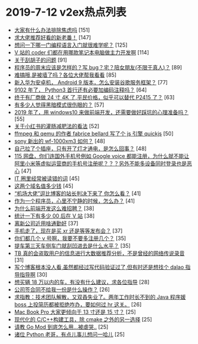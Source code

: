 # 2019-7-12 v2ex热点列表

+ [大家有什么办法排除焦虑吗](https://www.v2ex.com/t/582227#reply151) [151]
+ [求大佬推荐好看的新老番！](https://www.v2ex.com/t/582232#reply147) [147]
+ [想问一下哪一门编程语言入门就很难学呢？](https://www.v2ex.com/t/582338#reply125) [125]
+ [V 站的 coder 们都在用哪款笔记本电脑做主力开发啊](https://www.v2ex.com/t/582396#reply114) [114]
+ [关于刮胡子的问题](https://www.v2ex.com/t/582407#reply91) [91]
+ [程序员的周末应该是怎样的？写 bug？宅？陪女朋友(不限于真人)？](https://www.v2ex.com/t/582244#reply89) [89]
+ [难搞哦,是被墙了吗？各位大佬帮我看看](https://www.v2ex.com/t/582390#reply85) [85]
+ [新入华为安卓机， Android 9 版本，怎么安装谷歌服务框架？](https://www.v2ex.com/t/582300#reply77) [77]
+ [9102 年了， Python3 首行还有必要加编码注释吗？](https://www.v2ex.com/t/582260#reply64) [64]
+ [终于有厂商做 24 寸 4K 了,平民价格，似乎可以替代 P2415 了？](https://www.v2ex.com/t/582291#reply63) [63]
+ [有多少人觉得黑暗模式很伤眼的？](https://www.v2ex.com/t/582298#reply57) [57]
+ [2019 年了，用 windows10 来做前端开发，还需要做好踩坑的心理准备吗？](https://www.v2ex.com/t/582401#reply55) [55]
+ [关于小红书的灌肠减肥法的看法](https://www.v2ex.com/t/582282#reply52) [52]
+ [ffmpeg 和 qemu 的作者 fabrice bellard 写了个 js 引擎 quickjs](https://www.v2ex.com/t/582218#reply50) [50]
+ [sony 新出的 wf-1000xm3 如何？](https://www.v2ex.com/t/582221#reply48) [48]
+ [自己拉了个插座，只有开了灯才通电，是怎么回事？](https://www.v2ex.com/t/582376#reply48) [48]
+ [115 网盘，你们连国外手机号例如 Google voice 都能注册，为什么就不能让阿里小米等虚拟运营商的手机号注册呢？？？另外不能多设备同时登录也是恶心](https://www.v2ex.com/t/582220#reply47) [47]
+ [IT 圈里经常被读错的词](https://www.v2ex.com/t/582466#reply45) [45]
+ [这两个域名值多少钱](https://www.v2ex.com/t/582241#reply45) [45]
+ [“机场大佬”逗比博客的站长判决下来了 你怎么看？](https://www.v2ex.com/t/582461#reply41) [41]
+ [作为一个程序员，心里不宁静的时候，怎么办？](https://www.v2ex.com/t/582289#reply41) [41]
+ [为什么前端开发这么难招聘？](https://www.v2ex.com/t/582454#reply38) [38]
+ [统计一下有多少 00 后在 V 站](https://www.v2ex.com/t/582290#reply38) [38]
+ [离新公司近用啥通勤好](https://www.v2ex.com/t/582248#reply37) [37]
+ [手机走了，现在是买 xr 还是等等发布会？](https://www.v2ex.com/t/582270#reply37) [37]
+ [你们都几个 v 号啊，我要不要多注册几个？](https://www.v2ex.com/t/582357#reply35) [35]
+ [提车第三天车侧车门就刮凹进去是什么水平？](https://www.v2ex.com/t/582360#reply35) [35]
+ [TB 真的会盗取用户的信息进行大数据推荐分析，不是曾经的网络传说录音](https://www.v2ex.com/t/582340#reply31) [31]
+ [写个博客根本没人看,虽然都经过写代码验证过了,但有时还是想找个 dalao 指导指导啊](https://www.v2ex.com/t/582315#reply30) [30]
+ [想买辆 18 万以内的车，有没有什么建议，求各位指导](https://www.v2ex.com/t/582372#reply28) [28]
+ [公司签合同不给我一份是什么操作？](https://www.v2ex.com/t/582317#reply26) [26]
+ [求指教：技术团队解散，又双叒失业了。两年工作时长不到的 Java 程序媛 boss 上投简历都被拒绝咋办，要如何过 hr 这关。](https://www.v2ex.com/t/582320#reply26) [26]
+ [Mac Book Pro 大家更倾向于 13 寸还是 15 寸？](https://www.v2ex.com/t/582418#reply25) [25]
+ [现代化的 C/C++构建工具，除 cmake 之外的另一选择](https://www.v2ex.com/t/582217#reply25) [25]
+ [请教 Go Mod 到底怎么用...被虐哭..](https://www.v2ex.com/t/582361#reply25) [25]
+ [诸位 Python 老哥，有点儿事儿想问一哈儿](https://www.v2ex.com/t/582368#reply25) [25]
